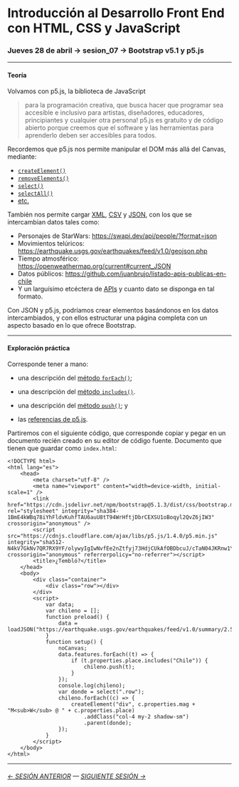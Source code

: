 # Introducción al Desarrollo Front End con HTML, CSS y JavaScript

### Jueves 28 de abril → sesion_07 → Bootstrap v5.1 y p5.js

- - - - - - - - 

#### Teoría

Volvamos con p5.js, la biblioteca de JavaScript

> para la programación creativa, que busca hacer que programar sea accesible e inclusivo para artistas, diseñadores, educadores, principiantes y cualquier otra persona! p5.js es gratuito y de código abierto porque creemos que el software y las herramientas para aprenderlo deben ser accesibles para todos.

Recordemos que p5.js nos permite manipular el DOM más allá del Canvas, mediante:

- [`createElement()`](https://p5js.org/es/reference/#/p5/createElement)
- [`removeElements()`](https://p5js.org/es/reference/#/p5/removeElements)
- [`select()`](https://p5js.org/es/reference/#/p5/select)
- [`selectAll()`](https://p5js.org/es/reference/#/p5/selectAll)
- [etc.](https://p5js.org/es/reference/)

También nos permite cargar [XML](https://p5js.org/es/reference/#/p5/loadXML), [CSV](https://p5js.org/es/reference/#/p5/loadTable) y [JSON](https://p5js.org/es/reference/#/p5/loadJSON), con los que se intercambian datos tales como:

- Personajes de StarWars: https://swapi.dev/api/people/?format=json
- Movimientos telúricos: https://earthquake.usgs.gov/earthquakes/feed/v1.0/geojson.php
- Tiempo atmosférico: https://openweathermap.org/current#current_JSON
- Datos públicos: https://github.com/juanbrujo/listado-apis-publicas-en-chile
- Y un larguísimo etcéctera de [APIs](https://es.wikipedia.org/wiki/Interfaz_de_programaci%C3%B3n_de_aplicaciones) y cuanto dato se disponga en tal formato.

Con JSON y p5.js, podríamos crear elementos basándonos en los datos intercambiados, y con ellos estructurar una página completa con un aspecto basado en lo que ofrece Bootstrap.

- - - - - - - 

#### Exploración práctica

Corresponde tener a mano:

- una descripción del [método `forEach()`](https://developer.mozilla.org/es/docs/Web/JavaScript/Referencia/Objetos_globales/Array/forEach);

- una descripción del [método `includes()`](https://developer.mozilla.org/es/docs/Web/JavaScript/Reference/Global_Objects/String/includes).

- una descripción del [método `push()`](https://developer.mozilla.org/es/docs/Web/JavaScript/Referencia/Objetos_globales/Array/push); y

- las [referencias de p5.js](https://p5js.org/es/reference/).

Partiremos con el siguiente código, que corresponde copiar y pegar en un documento recién creado en su editor de código fuente. Documento que tienen que guardar como `index.html`: 

```
<!DOCTYPE html>
<html lang="es">
    <head>
        <meta charset="utf-8" />
        <meta name="viewport" content="width=device-width, initial-scale=1" />
        <link href="https://cdn.jsdelivr.net/npm/bootstrap@5.1.3/dist/css/bootstrap.min.css" rel="stylesheet" integrity="sha384-1BmE4kWBq78iYhFldvKuhfTAU6auU8tT94WrHftjDbrCEXSU1oBoqyl2QvZ6jIW3" crossorigin="anonymous" />
        <script src="https://cdnjs.cloudflare.com/ajax/libs/p5.js/1.4.0/p5.min.js" integrity="sha512-N4kV7GkNv7QR7RX9YF/olywyIgIwNvfEe2nZtfyj73HdjCUkAfOBDbcuJ/cTaN04JKRnw1YG1wnUyNKMsNgg3g==" crossorigin="anonymous" referrerpolicy="no-referrer"></script>
        <title>¿Tembló?</title>
    </head>
    <body>
        <div class="container">
            <div class="row"></div>
        </div>
        <script>
            var data;
            var chileno = [];
            function preload() {
                data = loadJSON("https://earthquake.usgs.gov/earthquakes/feed/v1.0/summary/2.5_week.geojson");
            }
            function setup() {
                noCanvas;
                data.features.forEach((t) => {
                    if (t.properties.place.includes("Chile")) {
                        chileno.push(t);
                    }
                });
                console.log(chileno);
                var donde = select(".row");
                chileno.forEach((c) => {
                    createElement("div", c.properties.mag + "M<sub>W</sub> @ " + c.properties.place)
                        .addClass("col-4 my-2 shadow-sm")
                        .parent(donde);
                });
            }
        </script>
    </body>
</html>
```

- - - - - - - 

###### [← SESIÓN ANTERIOR](https://github.com/profesorfaco/front-end/tree/main/sesion_06) — [SIGUIENTE SESIÓN →](https://github.com/profesorfaco/front-end/tree/main/sesion_08)
